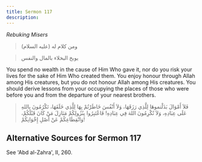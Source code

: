 ```yaml
---
title: Sermon 117
description: 
---
```


*Rebuking Misers*

> ومن كلام له (عليه السلام)

> يوبخ البخلاء بالمال والنفس

You spend no wealth in the cause of Him Who gave it, nor do you risk
your lives for the sake of Him Who created them. You enjoy honour
through Allah among His creatures, but you do not honour Allah among His
creatures. You should derive lessons from your occupying the places of
those who were before you and from the departure of your nearest
brothers.

> فَلاَ أَمْوَالَ بَذَلْتموهَا لِلَّذِي رَزَقَهَا، وَلاَ أَنْفُسَ خَاطَرْتُمْ بِهَا لِلَّذِي خَلَقَهَا، تَكْرُمُونَ
> بِاللهِ عَلَى عِبَادِهِ، وَلاَ تُكْرِمُونَ اللهَ فِي عِبَادِهِ! فَاعْتَبِرُوا بِنُزُولِكُمْ مَنَازِلَ مَنْ
> كَانَ قَبْلَكُمْ، وَانْقِطَاعِكُمْ عَنْ أَصْلِ إِخْوَانِكُمْ!

## Alternative Sources for Sermon 117

See 'Abd al-Zahra\', II, 260.